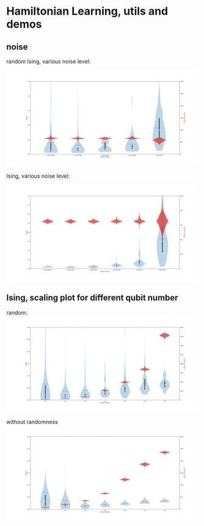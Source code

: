# Hamiltonian Learning, utils and demos

## noise

random Ising, various noise level:

![ising1](plot/RandomIsing_n=4_varNoise_violin.svg)

Ising, various noise level:

![ising2](plot/Ising_n=4_varNoise_violin.svg)

## Ising, scaling plot for different qubit number

random:
![ising3](plot/strictRandomIsing_n=1-7_violin.svg)

without randomness
![ising4](plot/strictIsing_n=1-8_violin.svg)